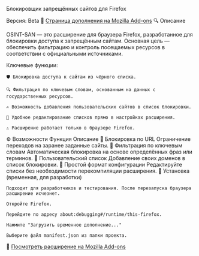 Блокировщик запрещённых сайтов для Firefox

Версия: Beta
🔗 [Страница дополнения на Mozilla Add-ons](https://addons.mozilla.org/ru/firefox/addon/osint-san-project/)
🔍 Описание

OSINT-SAN — это расширение для браузера Firefox, разработанное для блокировки доступа к запрещённым сайтам. Основная цель — обеспечить фильтрацию и контроль посещаемых ресурсов в соответствии с официальными источниками.

Ключевые функции:

    🛡️ Блокировка доступа к сайтам из чёрного списка.

    🔍 Фильтрация по ключевым словам, основанным на данных с государственных ресурсов.

    ✍️ Возможность добавления пользовательских сайтов в список блокировки.

    📁 Удобное редактирование списков прямо в настройках расширения.

    ⚠️ Расширение работает только в браузере Firefox.

⚙️ Возможности
Функция	Описание
🛑 Блокировка по URL	Ограничение переходов на заранее заданные сайты.
🧠 Фильтрация по ключевым словам	Автоматическая блокировка на основе определённых фраз или терминов.
📝 Пользовательский список	Добавление своих доменов в список блокировки.
📂 Простой формат конфигурации	Редактируйте списки без необходимости перекомпиляции расширения.
🧩 Установка (временная, для разработки)

    Подходит для разработчиков и тестирования. После перезапуска браузера расширение исчезнет.

    Откройте Firefox.

    Перейдите по адресу about:debugging#/runtime/this-firefox.

    Нажмите "Загрузить временное дополнение..."

    Выберите файл manifest.json из папки проекта.

🔗 [Посмотреть расширение на Mozilla Add-ons](https://addons.mozilla.org/ru/firefox/addon/osint-san-project/)
